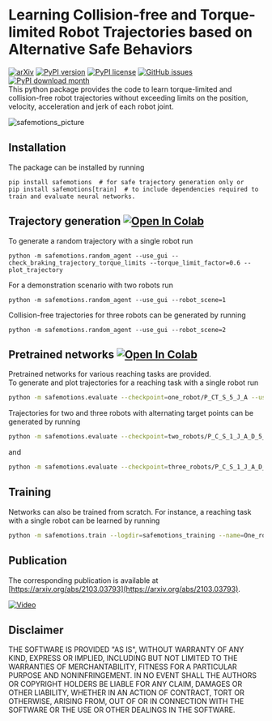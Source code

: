 # Learning Collision-free and Torque-limited Robot Trajectories based on Alternative Safe Behaviors 
[![arXiv](https://img.shields.io/badge/arXiv-2103.03793-B31B1B)](https://arxiv.org/abs/2103.03793)
[![PyPI version](https://img.shields.io/pypi/v/safemotions)](https://pypi.python.org/pypi/safemotions)
[![PyPI license](https://img.shields.io/pypi/l/safemotions)](https://pypi.python.org/pypi/safemotions)
[![GitHub issues](https://img.shields.io/github/issues/translearn/safemotions)](https://github.com/translearn/safemotions/issues/)
[![PyPI download month](https://img.shields.io/pypi/dm/safeMotions)](https://pypi.python.org/pypi/safemotions/) <br>
This python package provides the code to learn torque-limited and collision-free robot trajectories without exceeding limits on the position, velocity, acceleration and jerk of each robot joint.

![safemotions_picture](https://user-images.githubusercontent.com/51738372/116555683-f32d7680-a8fc-11eb-8cce-b01931c6ba58.png)

## Installation

The package can be installed by running

    pip install safemotions  # for safe trajectory generation only or
    pip install safemotions[train]  # to include dependencies required to train and evaluate neural networks.

## Trajectory generation [![Open In Colab](https://colab.research.google.com/assets/colab-badge.svg)](https://colab.research.google.com/github/translearn/notebooks/blob/main/safemotions_random_agent_demo.ipynb)

To generate a random trajectory with a single robot run

    python -m safemotions.random_agent --use_gui --check_braking_trajectory_torque_limits --torque_limit_factor=0.6 --plot_trajectory

For a demonstration scenario with two robots run

    python -m safemotions.random_agent --use_gui --robot_scene=1

Collision-free trajectories for three robots can be generated by running

    python -m safemotions.random_agent --use_gui --robot_scene=2


## Pretrained networks [![Open In Colab](https://colab.research.google.com/assets/colab-badge.svg)](https://colab.research.google.com/github/translearn/notebooks/blob/main/safemotions_trained_networks_demo.ipynb)

Pretrained networks for various reaching tasks are provided. \
To generate and plot trajectories for a reaching task with a single robot run

```bash
python -m safemotions.evaluate --checkpoint=one_robot/P_CT_S_5_J_A --use_gui --plot_trajectory --plot_actual_torques
```
Trajectories for two and three robots with alternating target points can be generated by running

```bash
python -m safemotions.evaluate --checkpoint=two_robots/P_C_S_1_J_A_D_5_T_A --use_gui 
```
and
```bash
python -m safemotions.evaluate --checkpoint=three_robots/P_C_S_1_J_A_D_5_T_A --use_gui 
```

## Training

Networks can also be trained from scratch. For instance, a reaching task with a single robot can be learned by running 
```bash
python -m safemotions.train --logdir=safemotions_training --name=One_robot_P_CT_S_5_J_A --robot_scene=0 --online_trajectory_time_step=0.1 --online_trajectory_duration=8.0 --use_target_points --target_point_cartesian_range_scene=0 --target_link_offset="[0, 0, 0.126]" --target_point_radius=0.065 --obs_add_target_point_pos --obs_add_target_point_relative_pos --obstacle_scene=3 --obstacle_use_computed_actual_values --use_braking_trajectory_method --closest_point_safety_distance=0.05 --check_braking_trajectory_torque_limits --acc_limit_factor_braking=0.75 --jerk_limit_factor_braking=0.75 --punish_action --action_punishment_min_threshold=0.95 --action_max_punishment=0.4  --target_point_reached_reward_bonus=5  --pos_limit_factor=1.0 --vel_limit_factor=1.0 --acc_limit_factor=1.0 --jerk_limit_factor=1.0 --torque_limit_factor=1.0 --iterations_per_checkpoint=100 --time=216
```

## Publication
The corresponding publication is available at [https://arxiv.org/abs/2103.03793](https://arxiv.org/abs/2103.03793).

[![Video](https://img.youtube.com/vi/5YpUhMx1xZM/0.jpg)](https://www.youtube.com/watch?v=5YpUhMx1xZM)

## Disclaimer

THE SOFTWARE IS PROVIDED "AS IS", WITHOUT WARRANTY OF ANY KIND, EXPRESS OR IMPLIED, INCLUDING BUT NOT LIMITED TO THE WARRANTIES OF MERCHANTABILITY, FITNESS FOR A PARTICULAR PURPOSE AND NONINFRINGEMENT. IN NO EVENT SHALL THE AUTHORS OR COPYRIGHT HOLDERS BE LIABLE FOR ANY CLAIM, DAMAGES OR OTHER LIABILITY, WHETHER IN AN ACTION OF CONTRACT, TORT OR OTHERWISE, ARISING FROM, OUT OF OR IN CONNECTION WITH THE SOFTWARE OR THE USE OR OTHER DEALINGS IN THE SOFTWARE.